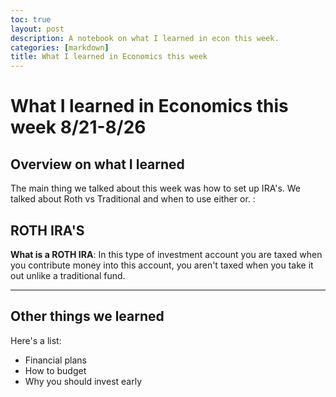 ```yaml
---
toc: true
layout: post
description: A notebook on what I learned in econ this week.
categories: [markdown]
title: What I learned in Economics this week
---
```

# What I learned in Economics this week 8/21-8/26

## Overview on what I learned

The main thing we talked about this week was how to set up IRA's. We talked about Roth vs Traditional and when to use either or. :

## ROTH IRA'S

**What is a ROTH IRA**: In this type of investment account you are taxed when you contribute money into this account, you aren't taxed when you take it out unlike a traditional fund.

---

## Other things we learned

Here's a list:

- Financial plans
- How to budget
- Why you should invest early




